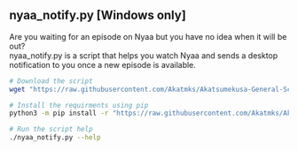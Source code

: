 ## nyaa_notify.py \[Windows only\]

Are you waiting for an episode on Nyaa but you have no idea when it will be out?  
nyaa_notify.py is a script that helps you watch Nyaa and sends a desktop notification to you once a new episode is available.  

```sh
# Download the script
wget "https://raw.githubusercontent.com/Akatmks/Akatsumekusa-General-Scripts/master/nyaa_notify/nyaa_notify.py"

# Install the requirments using pip
python3 -m pip install -r "https://raw.githubusercontent.com/Akatmks/Akatsumekusa-General-Scripts/master/nyaa_notify/requirements.txt"

# Run the script help
./nyaa_notify.py --help
```
